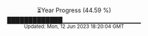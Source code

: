<p align="center">
⏳Year Progress (44.59 %) <br>
█████████████▁▁▁▁▁▁▁▁▁▁▁▁▁▁▁▁▁ <br>
<sub>Updated: Mon, 12 Jun 2023 18:20:04 GMT</sub>
</p>

